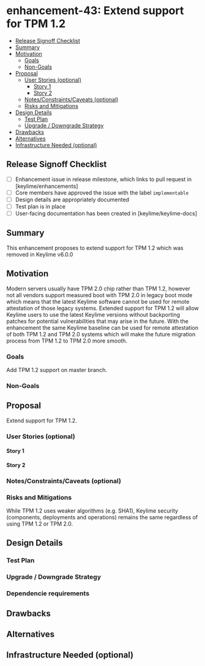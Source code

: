 # enhancement-43: Extend support for TPM 1.2


<!-- toc -->
- [Release Signoff Checklist](#release-signoff-checklist)
- [Summary](#summary)
- [Motivation](#motivation)
  - [Goals](#goals)
  - [Non-Goals](#non-goals)
- [Proposal](#proposal)
  - [User Stories (optional)](#user-stories-optional)
    - [Story 1](#story-1)
    - [Story 2](#story-2)
  - [Notes/Constraints/Caveats (optional)](#notesconstraintscaveats-optional)
  - [Risks and Mitigations](#risks-and-mitigations)
- [Design Details](#design-details)
  - [Test Plan](#test-plan)
  - [Upgrade / Downgrade Strategy](#upgrade--downgrade-strategy)
- [Drawbacks](#drawbacks)
- [Alternatives](#alternatives)
- [Infrastructure Needed (optional)](#infrastructure-needed-optional)
<!-- /toc -->

## Release Signoff Checklist


- [ ] Enhancement issue in release milestone, which links to pull request in [keylime/enhancements]
- [ ] Core members have approved the issue with the label `implementable`
- [ ] Design details are appropriately documented
- [ ] Test plan is in place
- [ ] User-facing documentation has been created in [keylime/keylime-docs]

<!--
**Note:** This checklist is iterative and should be reviewed and updated every time this enhancement is being considered for a milestone.
-->

## Summary

This enhancement proposes to extend support for TPM 1.2 which was removed in Keylime v6.0.0


## Motivation

Modern servers usually have TPM 2.0 chip rather than TPM 1.2, however not all vendors support 
measured boot with TPM 2.0 in legacy boot mode which means that the latest Keylime software 
cannot be used for remote attestation of those legacy systems. 
Extended support for TPM 1.2 will allow Keylime users to use the latest Keylime versions 
without backporting patches for potential vulnerabilities that may arise in the future. 
With the enhancement the same Keylime baseline can be used for remote attestation of both
TPM 1.2 and TPM 2.0 systems which will make the future migration process from TPM 1.2 to TPM 2.0
more smooth.


### Goals

Add TPM 1.2 support on master branch.

### Non-Goals

<!--
What is out of scope for this enhancement?  Listing non-goals helps to focus discussion
and make progress.
-->

## Proposal

Extend support for TPM 1.2.

### User Stories (optional)

<!--
Detail the things that people will be able to do if this enhancement is implemented.
Include as much detail as possible so that people can understand the "how" of
the system.  The goal here is to make this feel real for users without getting
bogged down.
-->

#### Story 1

#### Story 2

### Notes/Constraints/Caveats (optional)

<!--
What are the caveats to the proposal?
What are some important details that didn't come across above.
Go in to as much detail as necessary here.
This might be a good place to talk about core concepts and how they relate.
-->

### Risks and Mitigations

<!--
What are the risks of this proposal and how do we mitigate.  Think broadly.
For example, consider both security and how this will impact the larger
enhancement ecosystem.

How will security be reviewed and by whom?
-->
While TPM 1.2 uses weaker algorithms (e.g. SHA1), Keylime security (components, deployments and operations) remains the same  regardless of using TPM 1.2 or TPM 2.0.

## Design Details

<!--
This section should contain enough information that the specifics of your
change are understandable.  This may include API specs (though not always
required) or even code snippets.  If there's any ambiguity about HOW your
proposal will be implemented, this is the place to discuss them.
-->

### Test Plan

<!--
**Note:** *Not required until targeted at a release.*

Consider the following in developing a test plan for this enhancement:
- Will there be e2e and integration tests, in addition to unit tests?
- How will it be tested in isolation vs with other components?

No need to outline all of the test cases, just the general strategy.  Anything
that would count as tricky in the implementation and anything particularly
challenging to test should be called out.

All code is expected to have adequate tests (eventually with coverage
expectations).
-->

### Upgrade / Downgrade Strategy

<!--
If applicable, how will the component be upgraded and downgraded? Make sure
this is in the test plan.

Consider the following in developing an upgrade/downgrade strategy for this enhancement
-->

### Dependencie requirements

<!--
If your new change requires new dependencies, please outline and demonstrate that your selected dependency 
is well maintained and packaged in Keylime's supported Operating Systems (currently Debian Stable
and as of time writing Fedora 32/33). 

During code implementation you will also be expected to add the package to CI , the keylime ansible role and 
keylimes main installer (`keylime/installers.sh`).

If the package is not available in the supported Operated systems, the PR will not be merged into master. 

Adding the package in `requirements.txt` is not sufficent for master which is where we tag releases from. 

You may however be able to work within an experimental branch until a package is made available. If this is
the case, please outline it in this enhancement.

-->

## Drawbacks

<!--
Why should this enhancement _not_ be implemented?
-->

## Alternatives

<!--
What other approaches did you consider and why did you rule them out?  These do
not need to be as detailed as the proposal, but should include enough
information to express the idea and why it was not acceptable.
-->

## Infrastructure Needed (optional)

<!--
Use this section if you need things infrastructure related specific to your enhancement.  Examples include a
new subproject, repos requested, github webhook, changes to CI (travis).
-->
